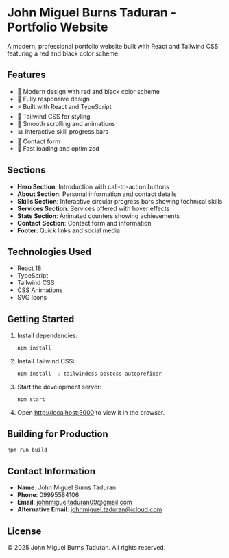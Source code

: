 # John Miguel Burns Taduran - Portfolio Website

A modern, professional portfolio website built with React and Tailwind CSS featuring a red and black color scheme.

## Features

- 🎨 Modern design with red and black color scheme
- 📱 Fully responsive design
- ⚡ Built with React and TypeScript
- 🎯 Tailwind CSS for styling
- 🔄 Smooth scrolling and animations
- 📊 Interactive skill progress bars
- 📧 Contact form
- 🚀 Fast loading and optimized

## Sections

- **Hero Section**: Introduction with call-to-action buttons
- **About Section**: Personal information and contact details
- **Skills Section**: Interactive circular progress bars showing technical skills
- **Services Section**: Services offered with hover effects
- **Stats Section**: Animated counters showing achievements
- **Contact Section**: Contact form and information
- **Footer**: Quick links and social media

## Technologies Used

- React 18
- TypeScript
- Tailwind CSS
- CSS Animations
- SVG Icons

## Getting Started

1. Install dependencies:
   ```bash
   npm install
   ```

2. Install Tailwind CSS:
   ```bash
   npm install -D tailwindcss postcss autoprefixer
   ```

3. Start the development server:
   ```bash
   npm start
   ```

4. Open [http://localhost:3000](http://localhost:3000) to view it in the browser.

## Building for Production

```bash
npm run build
```

## Contact Information

- **Name**: John Miguel Burns Taduran
- **Phone**: 09995584106
- **Email**: johnmigueltaduran09@gmail.com
- **Alternative Email**: johnmiguel.taduran@icloud.com

## License

© 2025 John Miguel Burns Taduran. All rights reserved.
